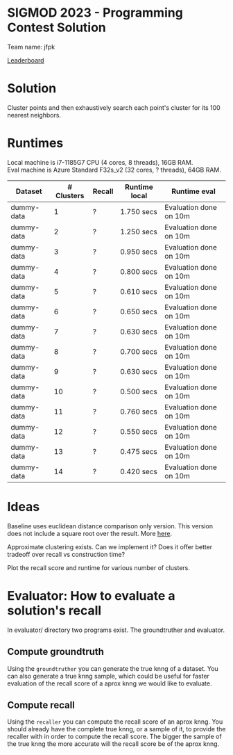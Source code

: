# SIGMOD 2023 - Programming Contest Solution

Team name: jfpk

[Leaderboard][1]

# Solution

Cluster points and then exhaustively search each point's cluster for its 100
nearest neighbors.

# Runtimes

Local machine is i7-1185G7 CPU (4 cores, 8 threads), 16GB RAM.\
Eval machine is Azure Standard F32s_v2 (32 cores, ? threads), 64GB RAM.

| Dataset    | # Clusters | Recall | Runtime local | Runtime eval           |
|------------|------------|--------|---------------|------------------------|
| dummy-data | 1          | ?      | 1.750 secs    | Evaluation done on 10m |
| dummy-data | 2          | ?      | 1.250 secs    | Evaluation done on 10m |
| dummy-data | 3          | ?      | 0.950 secs    | Evaluation done on 10m |
| dummy-data | 4          | ?      | 0.800 secs    | Evaluation done on 10m |
| dummy-data | 5          | ?      | 0.610 secs    | Evaluation done on 10m |
| dummy-data | 6          | ?      | 0.650 secs    | Evaluation done on 10m |
| dummy-data | 7          | ?      | 0.630 secs    | Evaluation done on 10m |
| dummy-data | 8          | ?      | 0.700 secs    | Evaluation done on 10m |
| dummy-data | 9          | ?      | 0.630 secs    | Evaluation done on 10m |
| dummy-data | 10         | ?      | 0.500 secs    | Evaluation done on 10m |
| dummy-data | 11         | ?      | 0.760 secs    | Evaluation done on 10m |
| dummy-data | 12         | ?      | 0.550 secs    | Evaluation done on 10m |
| dummy-data | 13         | ?      | 0.475 secs    | Evaluation done on 10m |
| dummy-data | 14         | ?      | 0.420 secs    | Evaluation done on 10m |

# Ideas
Baseline uses euclidean distance comparison only version. This version does
not include a square root over the result. More [here][2].

Approximate clustering exists. Can we implement it? Does it offer better
tradeoff over recall vs construction time?

Plot the recall score and runtime for various number of clusters.

# Evaluator: How to evaluate a solution's recall

In evaluator/ directory two programs exist. The groundtruther and evaluator.

## Compute groundtruth

Using the `groundtruther` you can generate the true knng of a dataset.
You can also generate a true knng sample, which could be useful for faster
evaluation of the recall score of a aprox knng we would like to evaluate.

## Compute recall

Using the `recaller` you can compute the recall score of an aprox knng.
You should already have the complete true knng, or a sample of it, to provide
the recaller with in order to compute the recall score. The bigger the sample
of the true knng the more accurate will the recall score be of the aprox knng.

[1]: http://sigmod2023contest.eastus.cloudapp.azure.com/leaders_test.shtml
[2]: https://en.wikibooks.org/wiki/Algorithms/Distance_approximations
